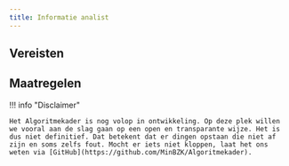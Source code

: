 ```yaml
---
title: Informatie analist
---
```


## Vereisten

<!-- list_vereisten rollen/informatie-analist -->

## Maatregelen

<!-- list_maatregelen rollen/informatie-analist -->

!!! info "Disclaimer"

    Het Algoritmekader is nog volop in ontwikkeling. Op deze plek willen we vooral aan de slag gaan op een open en transparante wijze. Het is dus niet definitief. Dat betekent dat er dingen opstaan die niet af zijn en soms zelfs fout. Mocht er iets niet kloppen, laat het ons weten via [GitHub](https://github.com/MinBZK/Algoritmekader).
